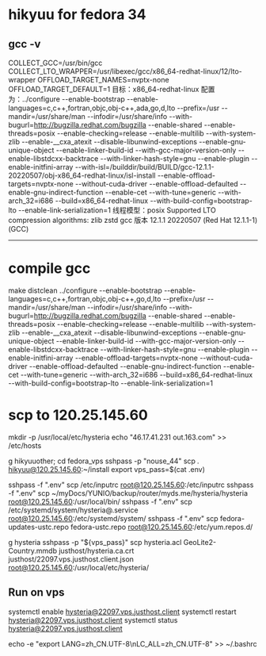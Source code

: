 # hikyuu for fedora 34
gcc -v
--------------------------------------------------
<!-- 使用内建 specs。 -->
COLLECT_GCC=/usr/bin/gcc
COLLECT_LTO_WRAPPER=/usr/libexec/gcc/x86_64-redhat-linux/12/lto-wrapper
OFFLOAD_TARGET_NAMES=nvptx-none
OFFLOAD_TARGET_DEFAULT=1
目标：x86_64-redhat-linux
配置为：../configure --enable-bootstrap --enable-languages=c,c++,fortran,objc,obj-c++,ada,go,d,lto --prefix=/usr --mandir=/usr/share/man --infodir=/usr/share/info --with-bugurl=http://bugzilla.redhat.com/bugzilla --enable-shared --enable-threads=posix --enable-checking=release --enable-multilib --with-system-zlib --enable-__cxa_atexit --disable-libunwind-exceptions --enable-gnu-unique-object --enable-linker-build-id --with-gcc-major-version-only --enable-libstdcxx-backtrace --with-linker-hash-style=gnu --enable-plugin --enable-initfini-array --with-isl=/builddir/build/BUILD/gcc-12.1.1-20220507/obj-x86_64-redhat-linux/isl-install --enable-offload-targets=nvptx-none --without-cuda-driver --enable-offload-defaulted --enable-gnu-indirect-function --enable-cet --with-tune=generic --with-arch_32=i686 --build=x86_64-redhat-linux --with-build-config=bootstrap-lto --enable-link-serialization=1
线程模型：posix
Supported LTO compression algorithms: zlib zstd
gcc 版本 12.1.1 20220507 (Red Hat 12.1.1-1) (GCC) 

--------------------------------------------------
# compile gcc 
make distclean
../configure --enable-bootstrap --enable-languages=c,c++,fortran,objc,obj-c++,go,d,lto --prefix=/usr --mandir=/usr/share/man --infodir=/usr/share/info --with-bugurl=http://bugzilla.redhat.com/bugzilla --enable-shared --enable-threads=posix --enable-checking=release --enable-multilib --with-system-zlib --enable-__cxa_atexit --disable-libunwind-exceptions --enable-gnu-unique-object --enable-linker-build-id --with-gcc-major-version-only --enable-libstdcxx-backtrace --with-linker-hash-style=gnu --enable-plugin --enable-initfini-array --enable-offload-targets=nvptx-none --without-cuda-driver --enable-offload-defaulted --enable-gnu-indirect-function --enable-cet --with-tune=generic --with-arch_32=i686 --build=x86_64-redhat-linux --with-build-config=bootstrap-lto --enable-link-serialization=1

# scp to 120.25.145.60
 mkdir -p /usr/local/etc/hysteria
 echo "46.17.41.231 out.163.com" >> /etc/hosts

g hikyuuother; cd fedora_vps
sshpass -p "nouse_44" scp *.* hikyuu@120.25.145.60:~/install
export vps_pass=$(cat .env)

sshpass -f ".env" scp /etc/inputrc root@120.25.145.60:/etc/inputrc
sshpass -f ".env" scp ~/myDocs/YUNIO/backup/router/myds.me/hysteria/hysteria root@120.25.145.60:/usr/local/bin/
sshpass -f ".env" scp /etc/systemd/system/hysteria@.service root@120.25.145.60:/etc/systemd/system/
sshpass -f ".env" scp fedora-updates-ustc.repo fedora-ustc.repo root@120.25.145.60:/etc/yum.repos.d/

g hysteria
sshpass -p "${vps_pass}" scp hysteria.acl GeoLite2-Country.mmdb justhost/hysteria.ca.crt justhost/22097.vps.justhost.client.json root@120.25.145.60:/usr/local/etc/hysteria/

## Run on vps
systemctl enable hysteria@22097.vps.justhost.client
systemctl restart hysteria@22097.vps.justhost.client
systemctl status hysteria@22097.vps.justhost.client

 echo -e "export LANG=zh_CN.UTF-8\nLC_ALL=zh_CN.UTF-8" >> ~/.bashrc
